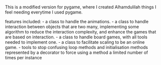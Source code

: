

This is a modified version for pygame, where I created Alhamdulilah things I feel needing everytime I used pygame.

features included: 
    - a class to handle the animations.
    - a class to handle interaction between objects that are two many, implementing some algorithm to reduce the interaction complexity, and enhance the games that are based on interaction.
    - a class to handle board games, with all tools needed to implement one.
    - a class to facilitate scaling to be an online game.
    - tools to stop confusing loop methods and initialisation methods represented by a decorator to force using a method a limited number of times per instance